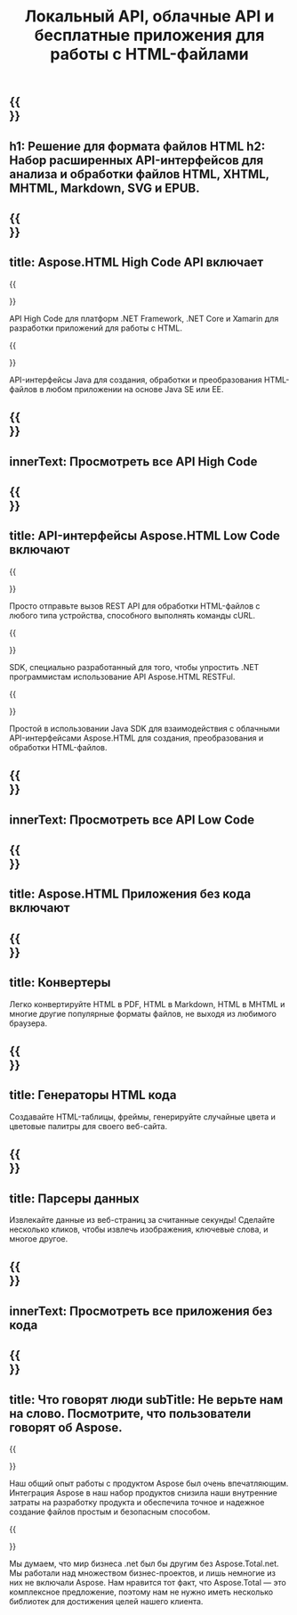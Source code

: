 ﻿---
translation: true
template: /templates/_template-html.md
title: Локальный API, облачные API и бесплатные приложения для работы с HTML-файлами
weight: 30
url: /
description: Анализируйте файлы HTML, XHTML, EPUB, MHTML или SVG на .NET или Java, используя соответствующую локальную или облачную библиотеку. Конвертируйте, объединяйте, кодируйте, генерируйте HTML-код, извлекайте данные или анализируйте веб-страницы с помощью бесплатных веб-приложений.
---

{{<section banner>}}
---
h1: Решение для формата файлов HTML
h2: Набор расширенных API-интерфейсов для анализа и обработки файлов HTML, XHTML, MHTML, Markdown, SVG и EPUB.
---

{{<section include>}}
---
title: Aspose.HTML High Code API включает
---

{{<section net>}}

API High Code для платформ .NET Framework, .NET Core и Xamarin для разработки приложений для работы с HTML.

{{<section java>}}

API-интерфейсы Java для создания, обработки и преобразования HTML-файлов в любом приложении на основе Java SE или EE.


{{<section button1>}}
---
innerText: Просмотреть все API High Code
---

{{<section cloud>}}
---
title: API-интерфейсы Aspose.HTML Low Code включают
---

{{<section curl>}}

Просто отправьте вызов REST API для обработки HTML-файлов с любого типа устройства, способного выполнять команды cURL.

{{<section sdk-net>}}

SDK, специально разработанный для того, чтобы упростить .NET программистам использование API Aspose.HTML RESTFul.

{{<section sdk-java>}}

Простой в использовании Java SDK для взаимодействия с облачными API-интерфейсами Aspose.HTML для создания, преобразования и обработки HTML-файлов.

{{<section button2>}}
---
innerText: Просмотреть все API Low Code
---

{{<section apps>}}
---
title: Aspose.HTML Приложения без кода включают
---

{{<section converters>}}
---
title: Конвертеры
---

Легко конвертируйте HTML в PDF, HTML в Markdown, HTML в MHTML и многие другие популярные форматы файлов, не выходя из любимого браузера.

{{<section generators>}}
---
title: Генераторы HTML кода
---

Создавайте HTML-таблицы, фреймы, генерируйте случайные цвета и цветовые палитры для своего веб-сайта.

{{<section data>}}
---
title: Парсеры данных
---

Извлекайте данные из веб-страниц за считанные секунды! Сделайте несколько кликов, чтобы извлечь изображения, ключевые слова, и многое другое.

{{<section button3>}}
---
innerText: Просмотреть все приложения без кода
---

{{<section people>}}
---
title: Что говорят люди
subTitle: Не верьте нам на слово. Посмотрите, что пользователи говорят об Aspose.
---

{{<section first>}}

Наш общий опыт работы с продуктом Aspose был очень впечатляющим. Интеграция Aspose в наш набор продуктов снизила наши внутренние затраты на разработку продукта и обеспечила точное и надежное создание файлов простым и безопасным способом.

{{<section second>}}

Мы думаем, что мир бизнеса .net был бы другим без Aspose.Total.net. Мы работали над множеством бизнес-проектов, и лишь немногие из них не включали Aspose. Нам нравится тот факт, что Aspose.Total — это комплексное предложение, поэтому нам не нужно иметь несколько библиотек для достижения целей нашего клиента.